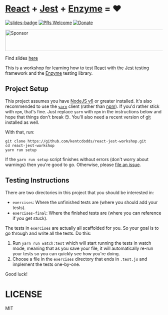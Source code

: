 # [React][React] + [Jest][Jest] + [Enzyme][Enzyme] = :heart:

[![slides-badge][slides-badge]][slides]
[![PRs Welcome][prs-badge]][prs]
[![Donate][donate-badge]][donate]

<a href="https://app.codesponsor.io/link/PKGFLnhDiFvsUA5P4kAXfiPs/kentcdodds/react-jest-workshop" rel="nofollow"><img src="https://app.codesponsor.io/embed/PKGFLnhDiFvsUA5P4kAXfiPs/kentcdodds/react-jest-workshop.svg" style="width: 888px; height: 68px;" alt="Sponsor" /></a>

Find slides [here](http://kcd.im/testing-react)

This is a workshop for learning how to test [React][React] with the [Jest][Jest] testing framework and the
[Enzyme][Enzyme] testing library.

## Project Setup

This project assumes you have [NodeJS v6](http://nodejs.org/) or greater installed. It's also recommended to use the
[`yarn`](https://yarnpkg.com/) client (rather than [npm](https://www.npmjs.com/)). If you'd rather stick with `npm`,
that's fine. Just replace `yarn` with `npm` in the instructions below and hope that things don't break 😏.
You'll also need a recent version of [git](https://git-scm.com/) installed as well.

With that, run:

```
git clone https://github.com/kentcdodds/react-jest-workshop.git
cd react-jest-workshop
yarn run setup
```

If the `yarn run setup` script finishes without errors (don't worry about warnings) then you're good to go. Otherwise,
please [file an issue](https://help.github.com/articles/creating-an-issue/).

## Testing Instructions

There are two directories in this project that you should be interested in:

- `exercises`: Where the unfinished tests are (where you should add your tests).
- `exercises-final`: Where the finished tests are (where you can reference if you get stuck).

The tests in `exercises` are actually all scaffolded for you. So your goal is to go through and write all the tests. Do this:

1. Run `yarn run watch:test` which will start running the tests in watch mode, meaning that as you save your file, it
will automatically re-run your tests so you can quickly see how you're doing.
2. Choose a file in the `exercises` directory that ends in `.test.js` and implement the tests one-by-one.

Good luck!

# LICENSE

MIT

[React]: https://facebook.github.io/react/
[Jest]: http://facebook.github.io/jest/
[Enzyme]: http://airbnb.io/enzyme/
[slides]: http://kcd.im/react-jest
[slides-badge]: https://cdn.rawgit.com/kentcdodds/custom-badges/2/badges/slides.svg
[donate]: http://kcd.im/donate
[prs-badge]: https://img.shields.io/badge/PRs-welcome-brightgreen.svg?style=flat-square
[prs]: http://makeapullrequest.com
[donate-badge]: https://img.shields.io/badge/$-support-green.svg?style=flat-square
